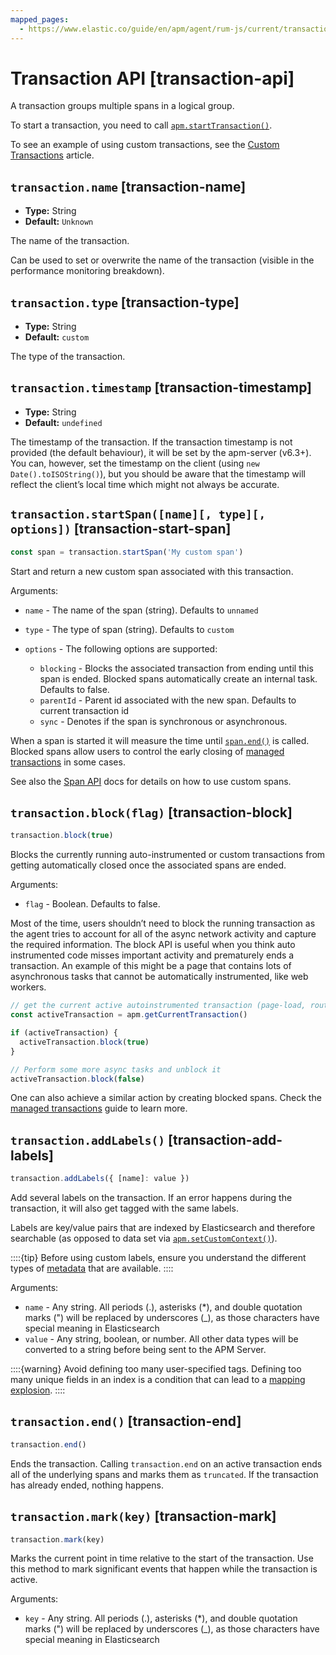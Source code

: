 ```yaml
---
mapped_pages:
  - https://www.elastic.co/guide/en/apm/agent/rum-js/current/transaction-api.html
---
```


# Transaction API [transaction-api]

A transaction groups multiple spans in a logical group.

To start a transaction, you need to call [`apm.startTransaction()`](/reference/agent-api.md#apm-start-transaction).

To see an example of using custom transactions, see the [Custom Transactions](/reference/custom-transactions.md) article.


## `transaction.name` [transaction-name]

* **Type:** String
* **Default:** `Unknown`

The name of the transaction.

Can be used to set or overwrite the name of the transaction (visible in the performance monitoring breakdown).


## `transaction.type` [transaction-type]

* **Type:** String
* **Default:** `custom`

The type of the transaction.


## `transaction.timestamp` [transaction-timestamp]

* **Type:** String
* **Default:** `undefined`

The timestamp of the transaction. If the transaction timestamp is not provided (the default behaviour), it will be set by the apm-server (v6.3+). You can, however, set the timestamp on the client (using `new Date().toISOString()`), but you should be aware that the timestamp will reflect the client’s local time which might not always be accurate.


## `transaction.startSpan([name][, type][, options])` [transaction-start-span]

```js
const span = transaction.startSpan('My custom span')
```

Start and return a new custom span associated with this transaction.

Arguments:

* `name` - The name of the span (string). Defaults to `unnamed`
* `type` - The type of span (string). Defaults to `custom`
* `options` - The following options are supported:

    * `blocking` - Blocks the associated transaction from ending until this span is ended. Blocked spans automatically create an internal task. Defaults to false.
    * `parentId` - Parent id associated with the new span. Defaults to current transaction id
    * `sync` - Denotes if the span is synchronous or asynchronous.


When a span is started it will measure the time until [`span.end()`](/reference/span-api.md#span-end) is called. Blocked spans allow users to control the early closing of [managed transactions](/reference/custom-transactions.md#custom-managed-transactions) in some cases.

See also the [Span API](/reference/span-api.md) docs for details on how to use custom spans.


## `transaction.block(flag)` [transaction-block]

```js
transaction.block(true)
```

Blocks the currently running auto-instrumented or custom transactions from getting automatically closed once the associated spans are ended.

Arguments:

* `flag` - Boolean. Defaults to false.

Most of the time, users shouldn’t need to block the running transaction as the agent tries to account for all of the async network activity and capture the required information. The block API is useful when you think auto instrumented code misses important activity and prematurely ends a transaction. An example of this might be a page that contains lots of asynchronous tasks that cannot be automatically instrumented, like web workers.

```js
// get the current active autoinstrumented transaction (page-load, route-change, etc.)
const activeTransaction = apm.getCurrentTransaction()

if (activeTransaction) {
  activeTransaction.block(true)
}

// Perform some more async tasks and unblock it
activeTransaction.block(false)
```

One can also achieve a similar action by creating blocked spans. Check the [managed transactions](/reference/custom-transactions.md#custom-managed-transactions) guide to learn more.


## `transaction.addLabels()` [transaction-add-labels]

```js
transaction.addLabels({ [name]: value })
```

Add several labels on the transaction. If an error happens during the transaction, it will also get tagged with the same labels.

Labels are key/value pairs that are indexed by Elasticsearch and therefore searchable (as opposed to data set via [`apm.setCustomContext()`](/reference/agent-api.md#apm-set-custom-context)).

::::{tip}
Before using custom labels, ensure you understand the different types of [metadata](docs-content://solutions/observability/apps/elastic-apm-events-intake-api.md#apm-api-metadata-overview) that are available.
::::


Arguments:

* `name` - Any string. All periods (.), asterisks (*), and double quotation marks (") will be replaced by underscores (_), as those characters have special meaning in Elasticsearch
* `value` - Any string, boolean, or number. All other data types will be converted to a string before being sent to the APM Server.

::::{warning}
Avoid defining too many user-specified tags. Defining too many unique fields in an index is a condition that can lead to a [mapping explosion](docs-content://manage-data/data-store/mapping.md#mapping-limit-settings).
::::



## `transaction.end()` [transaction-end]

```js
transaction.end()
```

Ends the transaction. Calling `transaction.end` on an active transaction ends all of the underlying spans and marks them as `truncated`. If the transaction has already ended, nothing happens.


## `transaction.mark(key)` [transaction-mark]

```js
transaction.mark(key)
```

Marks the current point in time relative to the start of the transaction. Use this method to mark significant events that happen while the transaction is active.

Arguments:

* `key` -  Any string. All periods (.), asterisks (*), and double quotation marks (") will be replaced by underscores (_), as those characters have special meaning in Elasticsearch

